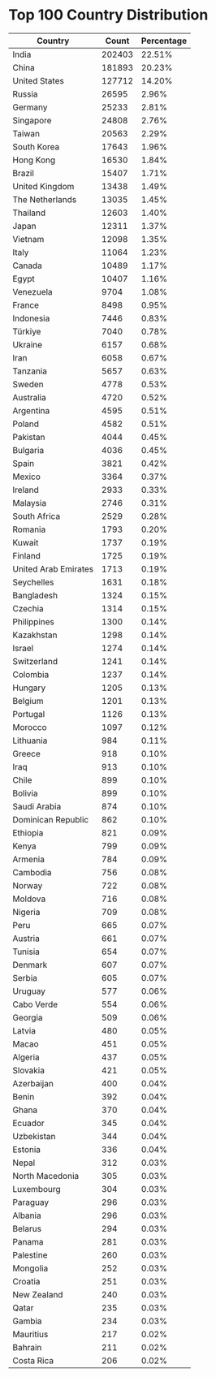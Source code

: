 # Top 100 Country Distribution
| Country | Count | Percentage |
|----|----|----|
| India | 202403 | 22.51% |
| China | 181893 | 20.23% |
| United States | 127712 | 14.20% |
| Russia | 26595 | 2.96% |
| Germany | 25233 | 2.81% |
| Singapore | 24808 | 2.76% |
| Taiwan | 20563 | 2.29% |
| South Korea | 17643 | 1.96% |
| Hong Kong | 16530 | 1.84% |
| Brazil | 15407 | 1.71% |
| United Kingdom | 13438 | 1.49% |
| The Netherlands | 13035 | 1.45% |
| Thailand | 12603 | 1.40% |
| Japan | 12311 | 1.37% |
| Vietnam | 12098 | 1.35% |
| Italy | 11064 | 1.23% |
| Canada | 10489 | 1.17% |
| Egypt | 10407 | 1.16% |
| Venezuela | 9704 | 1.08% |
| France | 8498 | 0.95% |
| Indonesia | 7446 | 0.83% |
| Türkiye | 7040 | 0.78% |
| Ukraine | 6157 | 0.68% |
| Iran | 6058 | 0.67% |
| Tanzania | 5657 | 0.63% |
| Sweden | 4778 | 0.53% |
| Australia | 4720 | 0.52% |
| Argentina | 4595 | 0.51% |
| Poland | 4582 | 0.51% |
| Pakistan | 4044 | 0.45% |
| Bulgaria | 4036 | 0.45% |
| Spain | 3821 | 0.42% |
| Mexico | 3364 | 0.37% |
| Ireland | 2933 | 0.33% |
| Malaysia | 2746 | 0.31% |
| South Africa | 2529 | 0.28% |
| Romania | 1793 | 0.20% |
| Kuwait | 1737 | 0.19% |
| Finland | 1725 | 0.19% |
| United Arab Emirates | 1713 | 0.19% |
| Seychelles | 1631 | 0.18% |
| Bangladesh | 1324 | 0.15% |
| Czechia | 1314 | 0.15% |
| Philippines | 1300 | 0.14% |
| Kazakhstan | 1298 | 0.14% |
| Israel | 1274 | 0.14% |
| Switzerland | 1241 | 0.14% |
| Colombia | 1237 | 0.14% |
| Hungary | 1205 | 0.13% |
| Belgium | 1201 | 0.13% |
| Portugal | 1126 | 0.13% |
| Morocco | 1097 | 0.12% |
| Lithuania | 984 | 0.11% |
| Greece | 918 | 0.10% |
| Iraq | 913 | 0.10% |
| Chile | 899 | 0.10% |
| Bolivia | 899 | 0.10% |
| Saudi Arabia | 874 | 0.10% |
| Dominican Republic | 862 | 0.10% |
| Ethiopia | 821 | 0.09% |
| Kenya | 799 | 0.09% |
| Armenia | 784 | 0.09% |
| Cambodia | 756 | 0.08% |
| Norway | 722 | 0.08% |
| Moldova | 716 | 0.08% |
| Nigeria | 709 | 0.08% |
| Peru | 665 | 0.07% |
| Austria | 661 | 0.07% |
| Tunisia | 654 | 0.07% |
| Denmark | 607 | 0.07% |
| Serbia | 605 | 0.07% |
| Uruguay | 577 | 0.06% |
| Cabo Verde | 554 | 0.06% |
| Georgia | 509 | 0.06% |
| Latvia | 480 | 0.05% |
| Macao | 451 | 0.05% |
| Algeria | 437 | 0.05% |
| Slovakia | 421 | 0.05% |
| Azerbaijan | 400 | 0.04% |
| Benin | 392 | 0.04% |
| Ghana | 370 | 0.04% |
| Ecuador | 345 | 0.04% |
| Uzbekistan | 344 | 0.04% |
| Estonia | 336 | 0.04% |
| Nepal | 312 | 0.03% |
| North Macedonia | 305 | 0.03% |
| Luxembourg | 304 | 0.03% |
| Paraguay | 296 | 0.03% |
| Albania | 296 | 0.03% |
| Belarus | 294 | 0.03% |
| Panama | 281 | 0.03% |
| Palestine | 260 | 0.03% |
| Mongolia | 252 | 0.03% |
| Croatia | 251 | 0.03% |
| New Zealand | 240 | 0.03% |
| Qatar | 235 | 0.03% |
| Gambia | 234 | 0.03% |
| Mauritius | 217 | 0.02% |
| Bahrain | 211 | 0.02% |
| Costa Rica | 206 | 0.02% |
